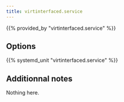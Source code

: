 ```yaml
---
title: virtinterfaced.service
---
```


{{% provided_by "virtinterfaced.service" %}}

## Options

{{% systemd_unit "virtinterfaced.service" %}}

## Additionnal notes

Nothing here.